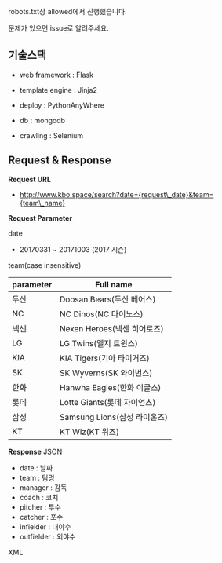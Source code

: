 robots.txt상 allowed에서 진행했습니다.

문제가 있으면 issue로 알려주세요.

## 기술스택

* web framework : Flask

* template engine : Jinja2

* deploy : PythonAnyWhere

* db : mongodb

* crawling : Selenium

## Request & Response

**Request URL**

* http://www.kbo.space/search?date={request\_date}&team={team\_name}

**Request Parameter**

date
* 20170331 ~ 20171003 (2017 시즌)

team(case insensitive)

| parameter | Full name                    |
|-----------|------------------------------|
| 두산      | Doosan Bears(두산 베어스)    |
| NC        | NC Dinos(NC 다이노스)        |
| 넥센      | Nexen Heroes(넥센 히어로즈)  |
| LG        | LG Twins(엘지 트윈스)        |
| KIA       | KIA Tigers(기아 타이거즈)    |
| SK        | SK Wyverns(SK 와이번스)      |
| 한화      | Hanwha Eagles(한화 이글스)   |
| 롯데      | Lotte Giants(롯데 자이언츠)  |
| 삼성      | Samsung Lions(삼성 라이온즈) |
| KT        | KT Wiz(KT 위즈)              |

**Response**
JSON
* date : 날짜
* team : 팀명
* manager : 감독
* coach : 코치
* pitcher : 투수
* catcher : 포수
* infielder : 내야수
* outfielder : 외야수

XML
